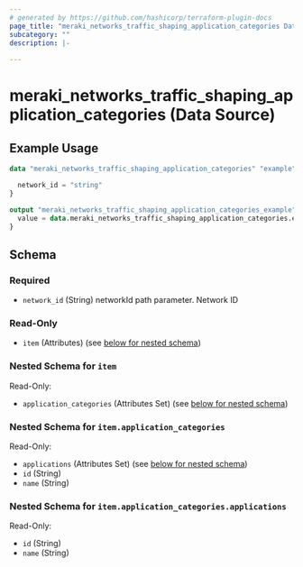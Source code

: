 ```yaml
---
# generated by https://github.com/hashicorp/terraform-plugin-docs
page_title: "meraki_networks_traffic_shaping_application_categories Data Source - terraform-provider-meraki"
subcategory: ""
description: |-
  
---
```


# meraki_networks_traffic_shaping_application_categories (Data Source)



## Example Usage

```terraform
data "meraki_networks_traffic_shaping_application_categories" "example" {

  network_id = "string"
}

output "meraki_networks_traffic_shaping_application_categories_example" {
  value = data.meraki_networks_traffic_shaping_application_categories.example.item
}
```

<!-- schema generated by tfplugindocs -->
## Schema

### Required

- `network_id` (String) networkId path parameter. Network ID

### Read-Only

- `item` (Attributes) (see [below for nested schema](#nestedatt--item))

<a id="nestedatt--item"></a>
### Nested Schema for `item`

Read-Only:

- `application_categories` (Attributes Set) (see [below for nested schema](#nestedatt--item--application_categories))

<a id="nestedatt--item--application_categories"></a>
### Nested Schema for `item.application_categories`

Read-Only:

- `applications` (Attributes Set) (see [below for nested schema](#nestedatt--item--application_categories--applications))
- `id` (String)
- `name` (String)

<a id="nestedatt--item--application_categories--applications"></a>
### Nested Schema for `item.application_categories.applications`

Read-Only:

- `id` (String)
- `name` (String)
